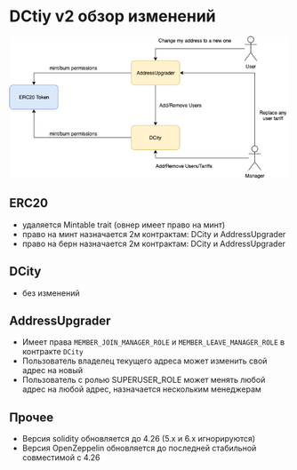 # DCtiy v2 обзор изменений

![](../images/DCity-v2.png)


## ERC20

- удаляется Mintable trait (овнер имеет право на минт)
- право на минт назначается 2м контрактам: DCity и AddressUpgrader
- право на берн назначается 2м контрактам: DCity и AddressUpgrader

## DCity

- без изменений

## AddressUpgrader
- Имеет права `MEMBER_JOIN_MANAGER_ROLE` и `MEMBER_LEAVE_MANAGER_ROLE` в контракте `DCity`
- Пользователь владелец текущего адреса может изменить свой адрес на новый
- Пользователь с ролью SUPERUSER_ROLE может менять любой адрес на любой адрес, назначается нескольким менеджерам

## Прочее
- Версия solidity обновляется до 4.26 (5.x и 6.x игнорируются)
- Версия OpenZeppelin обновляется до последней стабильной совместимой с 4.26

